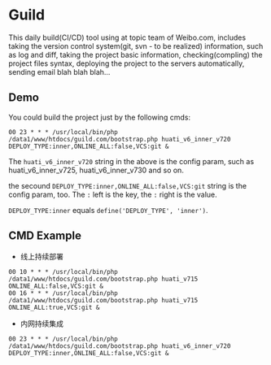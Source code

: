 # Guild

This daily build(CI/CD) tool using at topic team of Weibo.com, includes taking the version control system(git, svn - to be realized) information, such as log and diff, taking the project basic information, checking(compling) the project files syntax, deploying the project to the servers automatically, sending email blah blah blah...

## Demo

You could build the project just by the following cmds:

`00 23 * * * /usr/local/bin/php /data1/www/htdocs/guild.com/bootstrap.php huati_v6_inner_v720  DEPLOY_TYPE:inner,ONLINE_ALL:false,VCS:git &`

The `huati_v6_inner_v720` string in the above is the config param, such as huati_v6_inner_v725, huati_v6_inner_v730 and so on.

the secound `DEPLOY_TYPE:inner,ONLINE_ALL:false,VCS:git` string is the config param, too. The `:` left is the key, the `:` right is the value.

`DEPLOY_TYPE:inner` equals `define('DEPLOY_TYPE', 'inner')`.


## CMD Example

 - 线上持续部署
```
00 10 * * * /usr/local/bin/php /data1/www/htdocs/guild.com/bootstrap.php huati_v715  ONLINE_ALL:false,VCS:git &
00 16 * * * /usr/local/bin/php /data1/www/htdocs/guild.com/bootstrap.php huati_v715  ONLINE_ALL:true,VCS:git &
```

 - 内网持续集成
```
00 23 * * * /usr/local/bin/php /data1/www/htdocs/guild.com/bootstrap.php huati_v6_inner_v720  DEPLOY_TYPE:inner,ONLINE_ALL:false,VCS:git &
```

